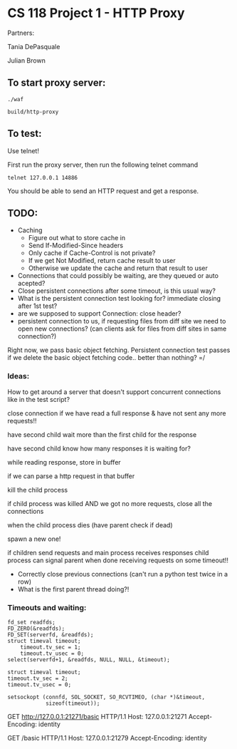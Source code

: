 CS 118 Project 1 - HTTP Proxy
=============================

Partners:

Tania DePasquale

Julian Brown

## To start proxy server:

```
./waf

build/http-proxy
```

## To test:

Use telnet!

First run the proxy server, then run the following telnet command

```
telnet 127.0.0.1 14886
```

You should be able to send an HTTP request and get a response.

## TODO:

* Caching
  - Figure out what to store cache in
  - Send If-Modified-Since headers
  - Only cache if Cache-Control is not private?
  - If we get Not Modified, return cache result to user
  - Otherwise we update the cache and return that result to user
* Connections that could possibly be waiting, are they queued or auto acepted?
* Close persistent connections after some timeout, is this usual way?
* What is the persistent connection test looking for? immediate closing after 1st test?
* are we supposed to support Connection: close header?
* persistent connection to us, if requesting files from diff site we need to open new connections? (can clients ask for files from diff sites in same connection?)

Right now, we pass basic object fetching.
Persistent connection test passes if we delete the basic object fetching code.. better than nothing?  =/


### Ideas:


How to get around a server that doesn't support concurrent connections like in the test script?

close connection if we have read a full response & have not sent any more requests!!

have second child wait more than the first child for the response

have second child know how many responses it is waiting for?

while reading response, store in buffer

if we can parse a http request in that buffer

kill the child process

if child process was killed AND we got no more requests, close all the connections

when the child process dies (have parent check if dead)

spawn a new one!

if children send requests and main process receives responses
child process can signal parent when done receiving requests on some timeout!!

* Correctly close previous connections (can't run a python test twice in a row)
* What is the first parent thread doing?!

### Timeouts and waiting:
```
fd_set readfds;
FD_ZERO(&readfds);
FD_SET(serverfd, &readfds);
struct timeval timeout;
    timeout.tv_sec = 1;
    timeout.tv_usec = 0;
select(serverfd+1, &readfds, NULL, NULL, &timeout);
```
```
struct timeval timeout;
timeout.tv_sec = 2;
timeout.tv_usec = 0;

setsockopt (connfd, SOL_SOCKET, SO_RCVTIMEO, (char *)&timeout,
            sizeof(timeout));
```

GET http://127.0.0.1:21271/basic HTTP/1.1
Host: 127.0.0.1:21271
Accept-Encoding: identity

GET /basic HTTP/1.1
Host: 127.0.0.1:21279
Accept-Encoding: identity